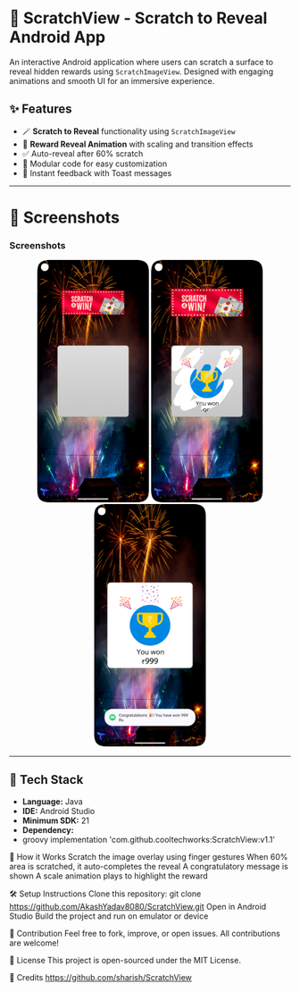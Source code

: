 # 🎯 ScratchView - Scratch to Reveal Android App

An interactive Android application where users can scratch a surface to reveal hidden rewards using `ScratchImageView`. Designed with engaging animations and smooth UI for an immersive experience.

## ✨ Features

- 🪄 **Scratch to Reveal** functionality using `ScratchImageView`
- 🎉 **Reward Reveal Animation** with scaling and transition effects
- ✅ Auto-reveal after 60% scratch
- 🧩 Modular code for easy customization
- 💬 Instant feedback with Toast messages

---

# 📱 Screenshots

<h3>Screenshots</h3>
<p align="center">
  <img src="app/images/screenshot1.png" alt="Before" width="200"/>
  <img src="app/images/screenshot2.png" alt="In Progress" width="200"/>
  <img src="app/images/screenshot3.png" alt="Revealed" width="200"/>
</p>



---

## 🔧 Tech Stack

- **Language:** Java  
- **IDE:** Android Studio  
- **Minimum SDK:** 21  
- **Dependency:**
- 
  groovy
  implementation 'com.github.cooltechworks:ScratchView:v1.1'

🚀 How it Works
Scratch the image overlay using finger gestures
When 60% area is scratched, it auto-completes the reveal
A congratulatory message is shown
A scale animation plays to highlight the reward

🛠️ Setup Instructions
Clone this repository:
git clone https://github.com/AkashYadav8080/ScratchView.git
Open in Android Studio
Build the project and run on emulator or device

🤝 Contribution
Feel free to fork, improve, or open issues. All contributions are welcome!

📄 License
This project is open-sourced under the MIT License.

🔗 Credits
https://github.com/sharish/ScratchView


